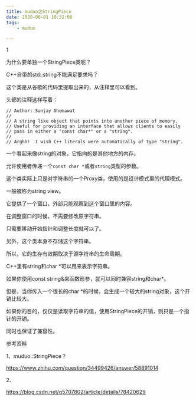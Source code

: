 ```yaml
---
title: muduo之StringPiece
date: 2020-06-01 10:32:08
tags:
	- muduo

---
```


1

为什么要单独一个StringPiece类呢？

C++自带的std::string不能满足要求吗？

这个类是从谷歌的代码里提取出来的，从注释里可以看到。

头部的注释这样写着：

```
// Author: Sanjay Ghemawat
//
// A string like object that points into another piece of memory.
// Useful for providing an interface that allows clients to easily
// pass in either a "const char*" or a "string".
//
// Arghh!  I wish C++ literals were automatically of type "string".
```

一个看起来像string的对象，它指向的是其他地方的内存。

允许使用者传递一个`const char *`或者`string`类型的参数。



这个类实际上只是对字符串的一个Proxy类，使用的是设计模式里的代理模式。

一般被称为string view。

它提供了一个窗口，外部只能观察到这个窗口里的内容。

在调整窗口的时候，不需要修改原字符串。

只需要移动开始指针和调整长度就可以了。

另外，这个类本身不存储这个字符串。

所以，它的生存有效期取决于源字符串的生命周期。





C++里有string和char *可以用来表示字符串。

如果你使用const string&来函数形参，就可以同时兼容string和char*。

但是，当你传入一个很长的char *的时候，会生成一个较大的string对象，这个开销比较大。

如果你的目的，仅仅是读取字符串的值，使用StringPiece的开销，则只是一个指针的开销。

同时也保证了兼容性。



参考资料

1、muduo::StringPiece？

https://www.zhihu.com/question/34499426/answer/58891014

2、

https://blog.csdn.net/q5707802/article/details/78420629